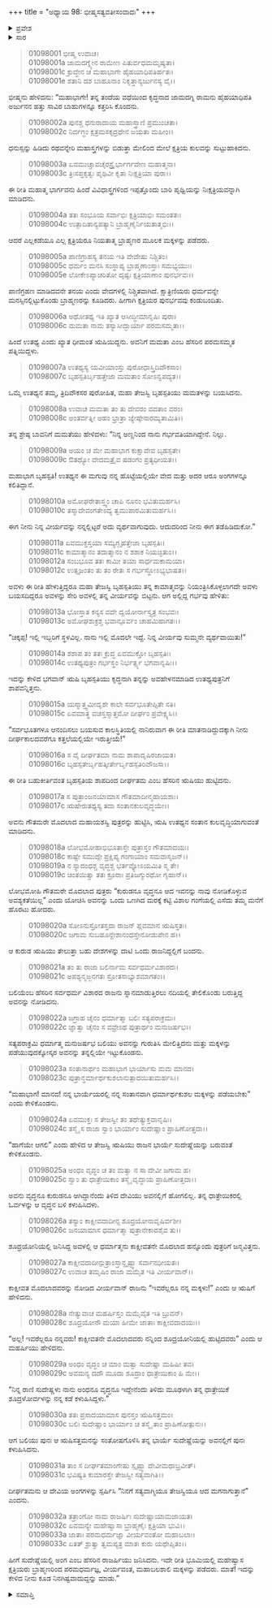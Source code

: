 +++
title = "ಅಧ್ಯಾಯ 98: ಭೀಷ್ಮಸತ್ಯವತೀಸಂವಾದಃ"
+++

<details><summary>ಪ್ರವೇಶ</summary>


।।   ಓಂ ಓಂ ನಮೋ ನಾರಾಯಣಾಯ।।   ಶ್ರೀ ವೇದವ್ಯಾಸಾಯ ನಮಃ ।।

ಶ್ರೀ ಕೃಷ್ಣದ್ವೈಪಾಯನ ವೇದವ್ಯಾಸ ವಿರಚಿತ  

**ಶ್ರೀ ಮಹಾಭಾರತ**

**ಆದಿ ಪರ್ವ**

**ಸಂಭವ ಪರ್ವ**

**ಅಧ್ಯಾಯ 98**

</details>


<details><summary>ಸಾರ</summary>

ಬ್ರಾಹ್ಮಣ ದೀರ್ಘತಮಸ್ಸು ಕ್ಷತ್ರಾಣಿಯಲ್ಲಿ ಅಂಗರಾಜನನ್ನು ಹುಟ್ಟಿಸಿದ ಚರಿತ್ರೆಯನ್ನು ಹೇಳಿ ಭೀಷ್ಮನು ಹಿಂದೆ ಬ್ರಾಹ್ಮಣರಿಂದ ಕ್ಷತ್ರಿಯರು ರಾಜರನ್ನು ಪಡೆದುದನ್ನು ಸೂಚಿಸುವುದು (1-33).

</details>


> 01098001 ಭೀಷ್ಮ ಉವಾಚ।  
01098001a ಜಾಮದಗ್ನ್ಯೇನ ರಾಮೇಣ ಪಿತುರ್ವಧಮಮೃಷ್ಯತಾ।  
01098001c ಕ್ರುದ್ಧೇನ ಚ ಮಹಾಭಾಗೇ ಹೈಹಯಾಧಿಪತಿರ್ಹತಃ।  
01098001e ಶತಾನಿ ದಶ ಬಾಹೂನಾಂ ನಿಕೃತ್ತಾನ್ಯರ್ಜುನಸ್ಯ ವೈ।।

ಭೀಷ್ಮನು ಹೇಳಿದನು: “ಮಹಾಭಾಗೇ! ತನ್ನ ತಂದೆಯ ವಧೆಯಿಂದ ಕೃದ್ಧನಾದ ಜಾಮದಗ್ನಿ ರಾಮನು ಹೈಹಯಾಧಿಪತಿ ಅರ್ಜುನನ ಹತ್ತು ಸಾವಿರ ಬಾಹುಗಳನ್ನೂ ಕತ್ತರಿಸಿ ಕೊಂದನು.

> 01098002a ಪುನಶ್ಚ ಧನುರಾದಾಯ ಮಹಾಸ್ತ್ರಾಣಿ ಪ್ರಮುಂಚತಾ।  
01098002c ನಿರ್ದಗ್ಧಂ ಕ್ಷತ್ರಮಸಕೃದ್ರಥೇನ ಜಯತಾ ಮಹೀಂ।।

ಧನುಸ್ಸನ್ನು ಹಿಡಿದು ರಥವನ್ನೇರಿ ಮಹಾಸ್ತ್ರಗಳನ್ನು ಬಿಡುತ್ತಾ ಮೇಲಿಂದ ಮೇಲೆ ಕ್ಷತ್ರಿಯ ಕುಲವನ್ನು ಸುಟ್ಟುಹಾಕಿದನು.

> 01098003a ಏವಮುಚ್ಚಾವಚೈರಸ್ತ್ರೈರ್ಭಾರ್ಗವೇಣ ಮಹಾತ್ಮನಾ।  
01098003c ತ್ರಿಃಸಪ್ತಕೃತ್ವಃ ಪೃಥಿವೀ ಕೃತಾ ನಿಃಕ್ಷತ್ರಿಯಾ ಪುರಾ।।

ಈ ರೀತಿ ಮಹಾತ್ಮ ಭಾರ್ಗವನು ಹಿಂದೆ ವಿವಿಧಾಸ್ತ್ರಗಳಿಂದ ಇಪ್ಪತ್ತೊಂದು ಬಾರಿ ಪೃಥ್ವಿಯನ್ನು ನಿಃಕ್ಷತ್ರಿಯವನ್ನಾಗಿ ಮಾಡಿದನು.

> 01098004a ತತಃ ಸಂಭೂಯ ಸರ್ವಾಭಿಃ ಕ್ಷತ್ರಿಯಾಭಿಃ ಸಮಂತತಃ।  
01098004c ಉತ್ಪಾದಿತಾನ್ಯಪತ್ಯಾನಿ ಬ್ರಾಹ್ಮಣೈರ್ನಿಯತಾತ್ಮಭಿಃ।।

ಆದರೆ ಎಲ್ಲಕಡೆಯೂ ಎಲ್ಲ ಕ್ಷತ್ರಿಯರೂ ನಿಯತಾತ್ಮ ಬ್ರಾಹ್ಮಣರ ಮೂಲಕ ಮಕ್ಕಳನ್ನು ಪಡೆದರು.

> 01098005a ಪಾಣಿಗ್ರಾಹಸ್ಯ ತನಯ ಇತಿ ವೇದೇಷು ನಿಶ್ಚಿತಂ।  
01098005c ಧರ್ಮಂ ಮನಸಿ ಸಂಸ್ಥಾಪ್ಯ ಬ್ರಾಹ್ಮಣಾಂಸ್ತಾಃ ಸಮಭ್ಯಯುಃ।  
01098005e ಲೋಕೇಽಪ್ಯಾಚರಿತೋ ದೃಷ್ಟಃ ಕ್ಷತ್ರಿಯಾಣಾಂ ಪುನರ್ಭವಃ।।

ಪಾಣಿಗ್ರಹಣ ಮಾಡಿದವನೇ ತನಯ ಎಂದು ವೇದಗಳಲ್ಲಿ ನಿಶ್ಚಿತವಾಗಿದೆ. ಕ್ಷಾತ್ರಿಣಿಯರು ಧರ್ಮವನ್ನೇ ಮನಸ್ಸಿನಲ್ಲಿಟ್ಟುಕೊಂಡು ಬ್ರಾಹ್ಮಣರನ್ನು ಕೂಡಿದರು. ಹೀಗಾಗಿ ಕ್ಷತ್ರಿಯರ ಪುನರ್ಭವವು ಕಂಡುಬಂದಿತು.

> 01098006a ಅಥೋತಥ್ಯ ಇತಿ ಖ್ಯಾತ ಆಸೀದ್ಧೀಮಾನೃಷಿಃ ಪುರಾ।  
01098006c ಮಮತಾ ನಾಮ ತಸ್ಯಾಸೀದ್ಭಾರ್ಯಾ ಪರಮಸಮ್ಮತಾ।।

ಹಿಂದೆ ಉತಥ್ಯ ಎಂದು ಖ್ಯಾತ ಧೀಮಂತ ಋಷಿಯಿದ್ದನು. ಅವನಿಗೆ ಮಮತಾ ಎಂಬ ಹೆಸರಿನ ಪರಮಸಮ್ಮತ ಪತ್ನಿಯಿದ್ದಳು.

> 01098007a ಉತಥ್ಯಸ್ಯ ಯವೀಯಾಂಸ್ತು ಪುರೋಧಾಸ್ತ್ರಿದಿವೌಕಸಾಂ।  
01098007c ಬೃಹಸ್ಪತಿರ್ಬೃಹತ್ತೇಜಾ ಮಮತಾಂ ಸೋಽನ್ವಪದ್ಯತ।।

ಒಮ್ಮೆ ಉತಥ್ಯನ ತಮ್ಮ, ತ್ರಿದಿವೌಕಸರ ಪುರೋಹಿತ, ಮಹಾ ತೇಜಸ್ವಿ ಬೃಹಸ್ಪತಿಯು ಮಮತಳನ್ನು ಬಯಸಿದನು.

> 01098008a ಉವಾಚ ಮಮತಾ ತಂ ತು ದೇವರಂ ವದತಾಂ ವರಂ।  
01098008c ಅಂತರ್ವತ್ನೀ ಅಹಂ ಭ್ರಾತ್ರಾ ಜ್ಯೇಷ್ಠೇನಾರಮ್ಯತಾಮಿತಿ।।

ತನ್ನ ಶ್ರೇಷ್ಠ ಬಾವನಿಗೆ ಮಮತೆಯು ಹೇಳಿದಳು: “ನಿನ್ನ ಅಣ್ಣನಿಂದ ನಾನು ಗರ್ಭವತಿಯಾಗಿದ್ದೇನೆ. ನಿಲ್ಲು.

> 01098009a ಅಯಂ ಚ ಮೇ ಮಹಾಭಾಗ ಕುಕ್ಷಾವೇವ ಬೃಹಸ್ಪತೇ।  
01098009c ಔತಥ್ಯೋ ವೇದಮತ್ರೈವ ಷಡಂಗಂ ಪ್ರತ್ಯಧೀಯತ।।

ಮಹಾಭಾಗ ಬೃಹಸ್ಪತಿ! ಉತಥ್ಯನ ಈ ಮಗುವು ನನ್ನ ಹೊಟ್ಟೆಯಲ್ಲಿಯೇ ವೇದ ಮತ್ತು ಅದರ ಆರೂ ಅಂಗಗಳನ್ನೂ ಕಲಿತಿದ್ದಾನೆ.

> 01098010a ಅಮೋಘರೇತಾಸ್ತ್ವಂ ಚಾಪಿ ನೂನಂ ಭವಿತುಮರ್ಹಸಿ।  
01098010c ತಸ್ಮಾದೇವಂಗತೇಽದ್ಯ ತ್ವಮುಪಾರಮಿತುಮರ್ಹಸಿ।।

ಈಗ ನೀನು ನಿನ್ನ ವೀರ್ಯವನ್ನು ನನ್ನಲ್ಲಿಟ್ಟರೆ ಅದು ವ್ಯರ್ಥವಾಗುವುದು. ಆದುದರಿಂದ ನೀನು ಈಗ ತಡೆಹಿಡಿದುಕೋ.”

> 01098011a ಏವಮುಕ್ತಸ್ತಯಾ ಸಮ್ಯಗ್ಬೃಹತ್ತೇಜಾ ಬೃಹಸ್ಪತಿಃ।  
01098011c ಕಾಮಾತ್ಮಾನಂ ತದಾತ್ಮಾನಂ ನ ಶಶಾಕ ನಿಯಚ್ಛಿತುಂ।।  
01098012a ಸಂಬಭೂವ ತತಃ ಕಾಮೀ ತಯಾ ಸಾರ್ಧಮಕಾಮಯಾ।  
01098012c ಉತ್ಸೃಜಂತಂ ತು ತಂ ರೇತಃ ಸ ಗರ್ಭಸ್ಥೋಽಭ್ಯಭಾಷತ।।

ಅವಳು ಈ ರೀತಿ ಹೇಳುತ್ತಿದ್ದರೂ ಮಹಾ ತೇಜಸ್ವಿ ಬೃಹಸ್ಪತಿಯು ತನ್ನ ಕಾಮಾತ್ಮವನ್ನು ನಿಯಂತ್ರಿಸಿಕೊಳ್ಳಲಾಗದೇ ಅವಳು ಬಯಸದಿದ್ದರೂ ಅವಳನ್ನು ಸೇರಿ ಅವಳಲ್ಲಿ ತನ್ನ ವೀರ್ಯವನ್ನು ಬಿಟ್ಟನು. ಆಗ ಅಲ್ಲಿದ್ದ ಗರ್ಭವು ಹೇಳಿತು:

> 01098013a ಭೋಸ್ತಾತ ಕನ್ಯಸ ವದೇ ದ್ವಯೋರ್ನಾಸ್ತ್ಯತ್ರ ಸಂಭವಃ।  
01098013c ಅಮೋಘಶುಕ್ರಶ್ಚ ಭವಾನ್ಪೂರ್ವಂ ಚಾಹಮಿಹಾಗತಃ।।

“ಚಿಕ್ಕಪ್ಪ! ಇಲ್ಲಿ ಇಬ್ಬರಿಗೆ ಸ್ಥಳವಿಲ್ಲ. ನಾನು ಇಲ್ಲಿ ಮೊದಲೇ ಇದ್ದೆ. ನಿನ್ನ ವೀರ್ಯವು ಸುಮ್ಮನೇ ವ್ಯರ್ಥವಾಯಿತು!”

> 01098014a ಶಶಾಪ ತಂ ತತಃ ಕ್ರುದ್ಧ ಏವಮುಕ್ತೋ ಬೃಹಸ್ಪತಿಃ।  
01098014c ಉತಥ್ಯಪುತ್ರಂ ಗರ್ಭಸ್ಥಂ ನಿರ್ಭರ್ತ್ಸ್ಯ ಭಗವಾನೃಷಿಃ।।

ಇದನ್ನು ಕೇಳಿದ ಭಗವಾನ್ ಋಷಿ ಬೃಹಸ್ಪತಿಯು ಕೃದ್ಧನಾಗಿ ತನ್ನನ್ನು ಅವಹೇಳನಮಾಡಿದ ಉತಥ್ಯಪುತ್ರನಿಗೆ ಶಾಪವನ್ನಿತ್ತನು.

> 01098015a ಯಸ್ಮಾತ್ತ್ವಮೀದೃಶೇ ಕಾಲೇ ಸರ್ವಭೂತೇಪ್ಸಿತೇ ಸತಿ।  
01098015c ಏವಮಾತ್ಥ ವಚಸ್ತಸ್ಮಾತ್ತಮೋ ದೀರ್ಘಂ ಪ್ರವೇಕ್ಷ್ಯಸಿ।।

“ಸರ್ವಭೂತಗಳೂ ಆನಂದಿಸಲು ಬಯಸುವ ಕಾಲಸ್ಥಿತಿಯಲ್ಲಿ ನಾನಿರುವಾಗ ಈ ರೀತಿ ಮಾತನಾಡಿದ್ದುದಕ್ಕಾಗಿ ನೀನು ದೀರ್ಘಕಾಲದವರೆಗೂ ಕತ್ತಲೆಯಲ್ಲಿಯೇ ಇರುತ್ತೀಯೆ!”

> 01098016a ಸ ವೈ ದೀರ್ಘತಮಾ ನಾಮ ಶಾಪಾದೃಷಿರಜಾಯತ।  
01098016c ಬೃಹಸ್ಪತೇರ್ಬೃಹತ್ಕೀರ್ತೇರ್ಬೃಹಸ್ಪತಿರಿವೌಜಸಾ।।

ಈ ರೀತಿ ಬಹುಕೀರ್ತಿವಂತ ಬೃಹಸ್ಪತಿಯ ಶಾಪದಿಂದ ದೀರ್ಘತಮ ಎಂಬ ಹೆಸರಿನ ಋಷಿಯು ಹುಟ್ಟಿದನು.

> 01098017a ಸ ಪುತ್ರಾಂಜನಯಾಮಾಸ ಗೌತಮಾದೀನ್ಮಹಾಯಶಾಃ।  
01098017c ಋಷೇರುತಥ್ಯಸ್ಯ ತದಾ ಸಂತಾನಕುಲವೃದ್ಧಯೇ।।

ಅವನು ಗೌತಮರೇ ಮೊದಲಾದ ಮಹಾಯಶಸ್ವಿ ಪುತ್ರರನ್ನು ಹುಟ್ಟಿಸಿ, ಋಷಿ ಉತಥ್ಯನ ಸಂತಾನ ಕುಲವೃದ್ಧಿಯಾಗುವಂತೆ ಮಾಡಿದನು.

> 01098018a ಲೋಭಮೋಹಾಭಿಭೂತಾಸ್ತೇ ಪುತ್ರಾಸ್ತಂ ಗೌತಮಾದಯಃ।   
01098018c ಕಾಷ್ಟೇ ಸಮುದ್ಗೇ ಪ್ರಕ್ಷಿಪ್ಯ ಗಂಗಾಯಾಂ ಸಮವಾಸೃಜನ್।।  
01098019a ನ ಸ್ಯಾದಂಧಶ್ಚ ವೃದ್ಧಶ್ಚ ಭರ್ತವ್ಯೋಽಯಮಿತಿ ಸ್ಮ ತೇ।  
01098019c ಚಿಂತಯಿತ್ವಾ ತತಃ ಕ್ರೂರಾಃ ಪ್ರತಿಜಗ್ಮುರಥೋ ಗೃಹಾನ್।।

ಲೋಭಮೋಹಿ ಗೌತಮರೇ ಮೊದಲಾದ ಪುತ್ರರು “ಕುರುಡನೂ ವೃದ್ಧನೂ ಆದ ಇವನನ್ನು ನಾವು ನೋಡಿಕೊಳ್ಳುವ ಅವಶ್ಯಕತೆಯಿಲ್ಲ” ಎಂದು ಯೋಚಿಸಿ ಅವನನ್ನು ಒಂದು ಒಣಗಿದ ಮರಕ್ಕೆ ಕಟ್ಟಿ ವಿಶಾಲ ಗಂಗೆಯಲ್ಲಿ ಎಸೆದು ತಮ್ಮ ಮನೆಗೆ ಹೊರಟು ಹೋದರು.

> 01098020a ಸೋಽನುಸ್ರೋತಸ್ತದಾ ರಾಜನ್ ಪ್ಲವಮಾನ ಋಷಿಸ್ತತಃ।  
01098020c ಜಗಾಮ ಸುಬಹೂನ್ದೇಶಾನಂಧಸ್ತೇನೋಡುಪೇನ ಹ।।

ಆ ಕುರುಡ ಋಷಿಯು ತೇಲುತ್ತಾ ಬಹು ದೇಶಗಳನ್ನು ದಾಟಿ ಒಂದು ರಾಜನಿದ್ದಲ್ಲಿಗೆ ಬಂದನು.

> 01098021a ತಂ ತು ರಾಜಾ ಬಲಿರ್ನಾಮ ಸರ್ವಧರ್ಮವಿಶಾರದಃ।   
01098021c ಅಪಶ್ಯನ್ಮಜ್ಜನಗತಃ ಸ್ರೋತಸಾಭ್ಯಾಶಮಾಗತಂ।।

ಬಲಿಯೆಂಬ ಹೆಸರಿನ ಸರ್ವಧರ್ಮ ವಿಶಾರದ ರಾಜನು ಸ್ನಾನಮಾಡುತ್ತಿರಲು ನದಿಯಲ್ಲಿ ತೇಲಿಕೊಂಡು ಬರುತ್ತಿದ್ದ ಅವನನ್ನು ನೋಡಿದನು.

> 01098022a ಜಗ್ರಾಹ ಚೈನಂ ಧರ್ಮಾತ್ಮಾ ಬಲಿಃ ಸತ್ಯಪರಾಕ್ರಮಃ।  
01098022c ಜ್ಞಾತ್ವಾ ಚೈನಂ ಸ ವವ್ರೇಽಥ ಪುತ್ರಾರ್ಥಂ ಮನುಜರ್ಷಭ।।

ಸತ್ಯಪರಾಕ್ರಮಿ ಧರ್ಮಾತ್ಮ ಮನುಜರ್ಷಭ ಬಲಿಯು ಅವನನ್ನು ಗುರುತಿಸಿ ಮೇಲಿತ್ತಿದನು ಮತ್ತು ಮಕ್ಕಳನ್ನು ಪಡೆಯುವುದಕ್ಕೋಸ್ಕರ ಅವನನ್ನು ತನ್ನಲ್ಲಿಯೇ ಇಟ್ಟುಕೊಂಡನು.

> 01098023a ಸಂತಾನಾರ್ಥಂ ಮಹಾಭಾಗ ಭಾರ್ಯಾಸು ಮಮ ಮಾನದ।  
01098023c ಪುತ್ರಾನ್ಧರ್ಮಾರ್ಥಕುಶಲಾನುತ್ಪಾದಯಿತುಮರ್ಹಸಿ।।

“ಮಹಾಭಾಗ! ಮಾನದ! ನನ್ನ ಭಾರ್ಯೆಯರಲ್ಲಿ ನನ್ನ ಸಂತಾನವಾಗಿ ಧರ್ಮಾರ್ಥಕುಶಲ ಮಕ್ಕಳನ್ನು ಪಡೆಯಬೇಕು” ಎಂದು ಕೇಳಿಕೊಂಡನು.

> 01098024a ಏವಮುಕ್ತಃ ಸ ತೇಜಸ್ವೀ ತಂ ತಥೇತ್ಯುಕ್ತವಾನೃಷಿಃ।  
01098024c ತಸ್ಮೈ ಸ ರಾಜಾ ಸ್ವಾಂ ಭಾರ್ಯಾಂ ಸುದೇಷ್ಣಾಂ ಪ್ರಾಹಿಣೋತ್ತದಾ।।

“ಹಾಗೆಯೇ ಆಗಲಿ” ಎಂದು ಹೇಳಿದ ಆ ತೇಜಸ್ವಿ ಋಷಿಯು ರಾಜನ ಭಾರ್ಯೆ ಸುದೇಷ್ಣೆಯನ್ನು ಬರುವಂತೆ ಕೇಳಿಕೊಂಡನು.

> 01098025a ಅಂಧಂ ವೃದ್ಧಂ ಚ ತಂ ಮತ್ವಾ ನ ಸಾ ದೇವೀ ಜಗಾಮ ಹ।  
01098025c ಸ್ವಾಂ ತು ಧಾತ್ರೇಯಿಕಾಂ ತಸ್ಮೈ ವೃದ್ಧಾಯ ಪ್ರಾಹಿಣೋತ್ತದಾ।।

ಅವನು ವೃದ್ಧನೂ ಕುರುಡನೂ ಆಗಿದ್ದಾನೆಂದು ತಿಳಿದ ದೇವಿಯು ಅವನಲ್ಲಿಗೆ ಹೋಗಲಿಲ್ಲ. ತನ್ನ ಧಾತ್ರೇಯಿಕರಲ್ಲಿ ಓರ್ವಳನ್ನು ಆ ವೃದ್ಧನ ಬಳಿ ಕಳುಹಿಸಿದಳು.

> 01098026a ತಸ್ಯಾಂ ಕಾಕ್ಷೀವದಾದೀನ್ಸ ಶೂದ್ರಯೋನಾವೃಷಿರ್ವಶೀ।   
01098026c ಜನಯಾಮಾಸ ಧರ್ಮಾತ್ಮಾ ಪುತ್ರಾನೇಕಾದಶೈವ ತು।।

ಶೂದ್ರಯೋನಿಯಲ್ಲಿ ಜನಿಸಿದ್ದ ಅವಳಲ್ಲಿ ಆ ಧರ್ಮಾತ್ಮನು ಕಾಕ್ಷೀವತನೇ ಮೊದಲಾದ ಹನ್ನೊಂದು ಪುತ್ರರಿಗೆ ಜನ್ಮವಿತ್ತನು.

> 01098027a ಕಾಕ್ಷೀವದಾದೀನ್ಪುತ್ರಾಂಸ್ತಾನ್ದೃಷ್ಟ್ವಾ ಸರ್ವಾನಧೀಯತಃ।  
01098027c ಉವಾಚ ತಮೃಷಿಂ ರಾಜಾ ಮಮೈತ ಇತಿ ವೀರ್ಯವಾನ್।।

ಕಾಕ್ಷೀವತ ಮೊದಲಾದವರನ್ನು ನೋಡಿದ ವೀರ್ಯವಾನ್ ರಾಜನು “ಇವರೆಲ್ಲರೂ ನನ್ನ ಮಕ್ಕಳು!” ಎಂದು ಆ ಋಷಿಗೆ ಹೇಳಿದನು.

> 01098028a ನೇತ್ಯುವಾಚ ಮಹರ್ಷಿಸ್ತಂ ಮಮೈವೈತ ಇತಿ ಬ್ರುವನ್।  
01098028c ಶೂದ್ರಯೋನೌ ಮಯಾ ಹೀಮೇ ಜಾತಾಃ ಕಾಕ್ಷೀವದಾದಯಃ।।

“ಅಲ್ಲ! ಇವರೆಲ್ಲರೂ ನನ್ನವರು! ಕಾಕ್ಷೀವತನೇ ಮೊದಲಾದವರು ನನ್ನಿಂದ ಶೂದ್ರಯೋನಿಯಲ್ಲಿ ಹುಟ್ಟಿದವರು” ಎಂದು ಆ ಮಹರ್ಷಿಯು ಹೇಳಿದನು.

> 01098029a ಅಂಧಂ ವೃದ್ಧಂ ಚ ಮಾಂ ಮತ್ವಾ ಸುದೇಷ್ಣಾ ಮಹಿಷೀ ತವ।  
01098029c ಅವಮನ್ಯ ದದೌ ಮೂದಾ ಶೂದ್ರಾಂ ಧಾತ್ರೇಯಿಕಾಂ ಹಿ ಮೇ।।

“ನಿನ್ನ ರಾಣಿ ಸುದೇಷ್ಣಳು ನಾನು ಅಂಧನೂ ವೃದ್ಧನೂ ಇದ್ದೇನೆಂದು ತಿಳಿದು ಮೂಢಳಾಗಿ ತನ್ನ ಧಾತ್ರೇಯಿಕೆ ಶೂದ್ರಳೋರ್ವಳನ್ನು ನನ್ನ ಕಡೆ ಕಳುಹಿಸಿದ್ದಳು.”

> 01098030a ತತಃ ಪ್ರಸಾದಯಾಮಾಸ ಪುನಸ್ತಂ ಋಷಿಸತ್ತಮಂ।  
01098030c ಬಲಿಃ ಸುದೇಷ್ಣಾಂ ಭಾರ್ಯಾಂ ಚ ತಸ್ಮೈ ತಾಂ ಪ್ರಾಹಿಣೋತ್ಪುನಃ।।

ಆಗ ಬಲಿಯು ಪುನಃ ಆ ಋಷಿಸತ್ತಮನನ್ನು ಸಂತೋಷಗೊಳಿಸಿ ತನ್ನ ಭಾರ್ಯೆ ಸುದೇಷ್ಣೆಯನ್ನು ಅವನಲ್ಲಿಗೆ ಪುನಃ ಕಳುಹಿಸಿದನು.

> 01098031a ತಾಂ ಸ ದೀರ್ಘತಮಾಂಗೇಷು ಸ್ಪೃಷ್ಟ್ವಾ ದೇವೀಮಥಾಬ್ರವೀತ್।  
01098031c ಭವಿಷ್ಯತಿ ಕುಮಾರಸ್ತೇ ತೇಜಸ್ವೀ ಸತ್ಯವಾಗಿತಿ।।

ದೀರ್ಘತಮನು ಆ ದೇವಿಯ ಅಂಗಗಳನ್ನು ಸ್ಪರ್ಷಿಸಿ “ನಿನಗೆ ಸತ್ಯವಾಗ್ಮಿಯೂ ತೇಜಸ್ವಿಯೂ ಆದ ಮಗನಾಗುತ್ತಾನೆ” ಎಂದನು.

> 01098032a ತತ್ರಾಂಗೋ ನಾಮ ರಾಜರ್ಷಿಃ ಸುದೇಷ್ಣಾಯಾಮಜಾಯತ।  
01098032c ಏವಮನ್ಯೇ ಮಹೇಷ್ವಾಸಾ ಬ್ರಾಹ್ಮಣೈಃ ಕ್ಷತ್ರಿಯಾ ಭುವಿ।।  
01098033a ಜಾತಾಃ ಪರಮಧರ್ಮಜ್ಞಾ ವೀರ್ಯವಂತೋ ಮಹಾಬಲಾಃ।  
01098033c ಏತತ್ ಶ್ರುತ್ವಾ ತ್ವಮಪ್ಯತ್ರ ಮಾತಃ ಕುರು ಯಥೇಪ್ಸಿತಂ।।

ಹೀಗೆ ಸುದೇಷ್ಣೆಯಲ್ಲಿ ಅಂಗ ಎಂಬ ಹೆಸರಿನ ರಾಜರ್ಷಿಯು ಜನಿಸಿದನು. ಇದೇ ರೀತಿ ಭೂಮಿಯಲ್ಲಿ ಮಹೇಷ್ವಾಸ ಕ್ಷತ್ರಿಯರು ಬ್ರಾಹ್ಮಣರಿಂದ ಪರಮಧರ್ಮಜ್ಞ, ವೀರ್ಯವಂತ, ಮಹಾಬಲಶಾಲಿ ಮಕ್ಕಳನ್ನು ಪಡೆದರು. ಮಾತೆ! ಇದನ್ನು ಕೇಳಿದ ನೀನು ಕೂಡ ನಿನಗಿಷ್ಟವಾದುದ್ದನ್ನು ಮಾಡು.”

<details><summary>ಸಮಾಪ್ತಿ</summary>

ಇತಿ ಶ್ರೀ ಮಹಾಭಾರತೇ ಆದಿಪರ್ವಣಿ ಸಂಭವಪರ್ವಣಿ ಭೀಷ್ಮಸತ್ಯವತೀ ಸಂವಾದೇ ಅಷ್ಟನವತಿತಮೋಽಧ್ಯಾಯಃ।।  
ಇದು ಶ್ರೀ ಮಹಾಭಾರತದಲ್ಲಿ ಆದಿಪರ್ವದಲ್ಲಿ ಸಂಭವ ಪರ್ವದಲ್ಲಿ ಭೀಷ್ಮಸತ್ಯವತೀ ಸಂವಾದ ಎನ್ನುವ ತೊಂಭತ್ತೆಂಟನೆಯ ಅಧ್ಯಾಯವು.

</details>

